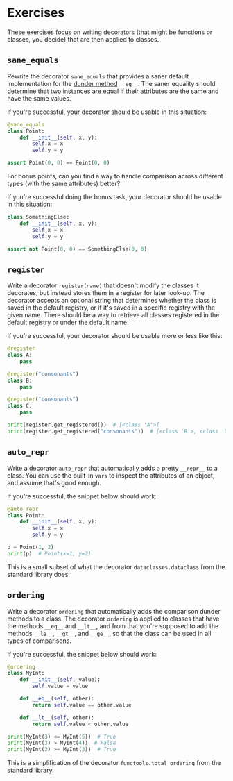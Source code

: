 # Exercises

These exercises focus on writing decorators (that might be functions or classes, you decide) that are then applied to classes.


## `sane_equals`

Rewrite the decorator `sane_equals` that provides a saner default implementation for the [dunder method](https://mathspp.com/blog/pydonts) `__eq__`.
The saner equality should determine that two instances are equal if their attributes are the same and have the same values.

If you're successful, your decorator should be usable in this situation:

```py
@sane_equals
class Point:
    def __init__(self, x, y):
        self.x = x
        self.y = y

assert Point(0, 0) == Point(0, 0)
```

For bonus points, can you find a way to handle comparison across different types (with the same attributes) better?

If you're successful doing the bonus task, your decorator should be usable in this situation:

```py
class SomethingElse:
    def __init__(self, x, y):
        self.x = x
        self.y = y

assert not Point(0, 0) == SomethingElse(0, 0)
```

## `register`

Write a decorator `register(name)` that doesn't modify the classes it decorates, but instead stores them in a register for later look-up.
The decorator accepts an optional string that determines whether the class is saved in the default registry, or if it's saved in a specific registry with the given name.
There should be a way to retrieve all classes registered in the default registry or under the default name.

If you're successful, your decorator should be usable more or less like this:

```python
@register
class A:
    pass

@register("consonants")
class B:
    pass

@register("consonants")
class C:
    pass

print(register.get_registered())  # [<class 'A'>]
print(register.get_registered("consonants"))  # [<class 'B'>, <class 'C'>]
```

## `auto_repr`

Write a decorator `auto_repr` that automatically adds a pretty `__repr__` to a class.
You can use the built-in `vars` to inspect the attributes of an object, and assume that's good enough.

If you're successful, the snippet below should work:

```python
@auto_repr
class Point:
    def __init__(self, x, y):
        self.x = x
        self.y = y

p = Point(1, 2)
print(p)  # Point(x=1, y=2)
```

This is a small subset of what the decorator `dataclasses.dataclass` from the standard library does.


## `ordering`

Write a decorator `ordering` that automatically adds the comparison dunder methods to a class.
The decorator `ordering` is applied to classes that have the methods `__eq__` and `__lt__`, and from that you're supposed to add the methods `__le__`, `__gt__`, and `__ge__`, so that the class can be used in all types of comparisons.

If you're successful, the snippet below should work:

```python
@ordering
class MyInt:
    def __init__(self, value):
        self.value = value

    def __eq__(self, other):
        return self.value == other.value

    def __lt__(self, other):
        return self.value < other.value

print(MyInt(3) <= MyInt(5))  # True
print(MyInt(3) > MyInt(4))  # False
print(MyInt(3) >= MyInt(3))  # True
```

This is a simplification of the decorator `functools.total_ordering` from the standard library.
